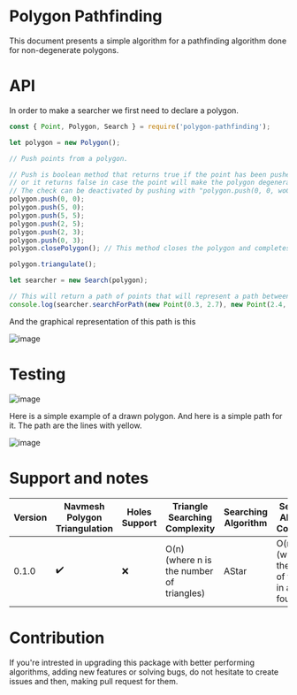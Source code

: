 # Polygon Pathfinding

This document presents a simple algorithm for a pathfinding algorithm done for non-degenerate polygons.

# API
In order to make a searcher we first need to declare a polygon.
```javascript
const { Point, Polygon, Search } = require('polygon-pathfinding');

let polygon = new Polygon();

// Push points from a polygon.

// Push is boolean method that returns true if the point has been pushed to the polygon
// or it returns false in case the point will make the polygon degenerate (self intersecting).
// The check can be deactivated by pushing with "polygon.push(0, 0, woChecker = true);"
polygon.push(0, 0);
polygon.push(5, 0);
polygon.push(5, 5);
polygon.push(2, 5);
polygon.push(2, 3);
polygon.push(0, 3);
polygon.closePolygon(); // This method closes the polygon and completes it. The push method will return false in case (y, x) is point that already exists in the polygon.

polygon.triangulate();

let searcher = new Search(polygon);

// This will return a path of points that will represent a path between (0.3, 2.7) and (2.4, 4.5).
console.log(searcher.searchForPath(new Point(0.3, 2.7), new Point(2.4, 4.5)))
```

And the graphical representation of this path is this

![image](https://github.com/SoucupB/PolygonPathfinding/assets/49458226/f7f83278-0361-4bcc-b5e5-06031e06d2f5)


# Testing
![image](https://github.com/SoucupB/BoringPathfinding/assets/49458226/4be0a686-b3ac-4679-8dc8-62dee7a4486f)

Here is a simple example of a drawn polygon.
And here is a simple path for it. The path are the lines with yellow.

![image](https://github.com/SoucupB/BoringPathfinding/assets/49458226/3f51d903-f652-409c-af97-ad6d25749d47)

# Support and notes

| Version | Navmesh Polygon Triangulation | Holes Support | Triangle Searching Complexity | Searching Algorithm | Searching Algorithm Complexity | Point push in polygon complexity |
| --------------- | --------------- | --------------- | --------------- | --------------- | --------------- | --------------- |
| 0.1.0           |    ✔️   | ❌   | O(n) (where n is the number of triangles) | AStar | O(m ^ 2) (where m is the number of triangles in a path found) | O(n ^ 2) (where n is the number of points in the polygon) (O(n) in case of using woChecker=true) |

# Contribution
If you're intrested in upgrading this package with better performing algorithms, adding new features or solving bugs, do not hesitate
to create issues and then, making pull request for them.
